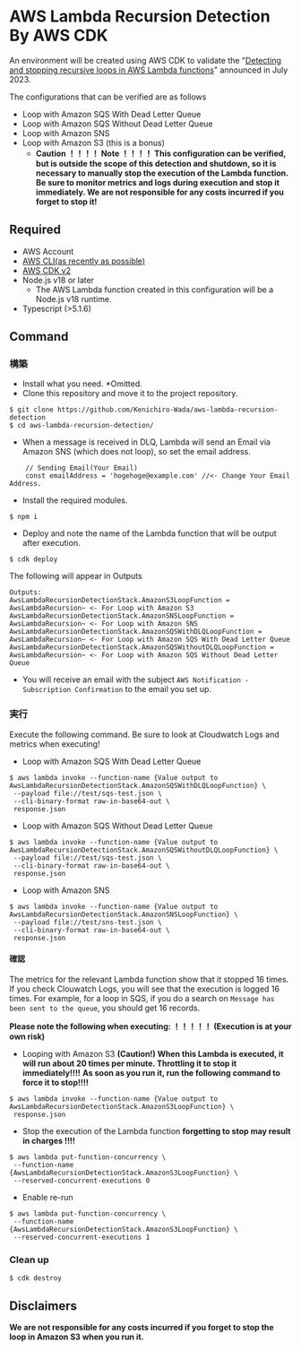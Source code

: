 # AWS Lambda Recursion Detection By AWS CDK
An environment will be created using AWS CDK to validate the "[Detecting and stopping recursive loops in AWS Lambda functions](https://aws.amazon.com/blogs/compute/detecting-and-stopping-recursive-loops-in-aws-lambda-functions/)" announced in July 2023.

The configurations that can be verified are as follows
- Loop with Amazon SQS With Dead Letter Queue
- Loop with Amazon SQS Without Dead Letter Queue
- Loop with Amazon SNS
- Loop with Amazon S3 (this is a bonus)
    - **Caution ！！！！ Note ！！！！ This configuration can be verified, but is outside the scope of this detection and shutdown, so it is necessary to manually stop the execution of the Lambda function. Be sure to monitor metrics and logs during execution and stop it immediately. We are not responsible for any costs incurred if you forget to stop it!**

## Required
- AWS Account
- [AWS CLI(as recently as possible)](https://docs.aws.amazon.com/ja_jp/cli/latest/userguide/getting-started-install.html)
- [AWS CDK v2](https://docs.aws.amazon.com/ja_jp/cdk/v2/guide/getting_started.html)
- Node.js v18 or later
    - The AWS Lambda function created in this configuration will be a Node.js v18 runtime.
- Typescript (>5.1.6)

## Command
### 構築
- Install what you need. *Omitted.
- Clone this repository and move it to the project repository.

```
$ git clone https://github.com/Kenichiro-Wada/aws-lambda-recursion-detection
$ cd aws-lambda-recursion-detection/
```

- When a message is received in DLQ, Lambda will send an Email via Amazon SNS (which does not loop), so set the email address.

```
    // Sending Email(Your Email)
    const emailAddress = 'hogehoge@example.com' //<- Change Your Email Address.
```

- Install the required modules.

`$ npm i`

- Deploy and note the name of the Lambda function that will be output after execution.

`$ cdk deploy`

The following will appear in Outputs
```
Outputs:
AwsLambdaRecursionDetectionStack.AmazonS3LoopFunction = AwsLambdaRecursion~ <- For Loop with Amazon S3
AwsLambdaRecursionDetectionStack.AmazonSNSLoopFunction = AwsLambdaRecursion~ <- For Loop with Amazon SNS
AwsLambdaRecursionDetectionStack.AmazonSQSWithDLQLoopFunction = AwsLambdaRecursion~ <- For Loop with Amazon SQS With Dead Letter Queue
AwsLambdaRecursionDetectionStack.AmazonSQSWithoutDLQLoopFunction = AwsLambdaRecursion~ <- For Loop with Amazon SQS Without Dead Letter Queue
```

- You will receive an email with the subject `AWS Notification - Subscription Confirmation` to the email you set up.

### 実行
Execute the following command.
Be sure to look at Cloudwatch Logs and metrics when executing!
- Loop with Amazon SQS With Dead Letter Queue

```
$ aws lambda invoke --function-name {Value output to AwsLambdaRecursionDetectionStack.AmazonSQSWithDLQLoopFunction} \
 --payload file://test/sqs-test.json \
 --cli-binary-format raw-in-base64-out \
 response.json
```

- Loop with Amazon SQS Without Dead Letter Queue

```
$ aws lambda invoke --function-name {Value output to AwsLambdaRecursionDetectionStack.AmazonSQSWithoutDLQLoopFunction} \
 --payload file://test/sqs-test.json \
 --cli-binary-format raw-in-base64-out \
 response.json
```

- Loop with Amazon SNS

```
$ aws lambda invoke --function-name {Value output to AwsLambdaRecursionDetectionStack.AmazonSNSLoopFunction} \
 --payload file://test/sns-test.json \
 --cli-binary-format raw-in-base64-out \
 response.json
```

#### 確認
The metrics for the relevant Lambda function show that it stopped 16 times.
If you check Clouwatch Logs, you will see that the execution is logged 16 times.
For example, for a loop in SQS, if you do a search on `Message has been sent to the queue`, you should get 16 records.

**Please note the following when executing: ！！！！！ (Execution is at your own risk)**

- Looping with Amazon S3
**(Caution!) When this Lambda is executed, it will run about 20 times per minute. Throttling it to stop it immediately!!!!**
**As soon as you run it, run the following command to force it to stop!!!!**

```
$ aws lambda invoke --function-name {Value output to AwsLambdaRecursionDetectionStack.AmazonS3LoopFunction} \
 response.json
```

- Stop the execution of the Lambda function
**forgetting to stop may result in charges !!!!**

```
$ aws lambda put-function-concurrency \
 --function-name {AwsLambdaRecursionDetectionStack.AmazonS3LoopFunction} \
 --reserved-concurrent-executions 0
```

- Enable re-run

```
$ aws lambda put-function-concurrency \
 --function-name {AwsLambdaRecursionDetectionStack.AmazonS3LoopFunction} \
 --reserved-concurrent-executions 1
```

### Clean up

`$ cdk destroy`

## Disclaimers
**We are not responsible for any costs incurred if you forget to stop the loop in Amazon S3 when you run it.**
